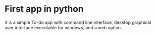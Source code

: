 # First app in python
It is a simple To-do app with command line interface, desktop graphical user interface executable for windows, and a web option.
